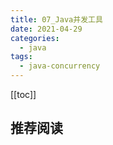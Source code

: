 ```yaml
---
title: 07_Java并发工具
date: 2021-04-29
categories:
  - java
tags:
  - java-concurrency
---
```


[[toc]]

## 推荐阅读
